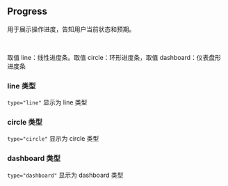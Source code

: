 <div class="demo-header">
<p class="overviewicon">
  <span class="wapi-business-slider"/>
</p>

## Progress

<mobile-uxlink widget-name="Progress"></mobile-uxlink>

用于展示操作进度，告知用户当前状态和预期。

<br>

取值 line：线性进度条。取值 circle：环形进度条，取值 dashboard：仪表盘形进度条
</div>

### line 类型

`type="line"` 显示为 line 类型

<mobile-view link="progress/progress-type"></mobile-view>

### circle 类型

`type="circle"` 显示为 circle 类型

<mobile-view link="progress/progress-type-circle"></mobile-view>

### dashboard 类型

`type="dashboard"` 显示为 dashboard 类型

<mobile-view link="progress/progress-type-dashboard"></mobile-view>

<br>
